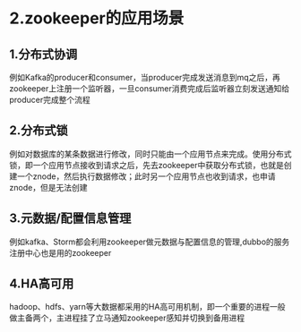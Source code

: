# 2.zookeeper的应用场景

## 1.分布式协调

例如Kafka的producer和consumer，当producer完成发送消息到mq之后，再zookeeper上注册一个监听器，一旦consumer消费完成后监听器立刻发送通知给producer完成整个流程

## 2.分布式锁

例如对数据库的某条数据进行修改，同时只能由一个应用节点来完成。使用分布式锁，即一个应用节点接收到请求之后，先去zookeeper中获取分布式锁，也就是创建一个znode，然后执行数据修改；此时另一个应用节点也收到请求，也申请znode，但是无法创建

## 3.元数据/配置信息管理

例如kafka、Storm都会利用zookeeper做元数据与配置信息的管理,dubbo的服务注册中心也是用的zookeeper

## 4.HA高可用

hadoop、hdfs、yarn等大数据都采用的HA高可用机制，即一个重要的进程一般做主备两个，主进程挂了立马通知zookeeper感知并切换到备用进程
